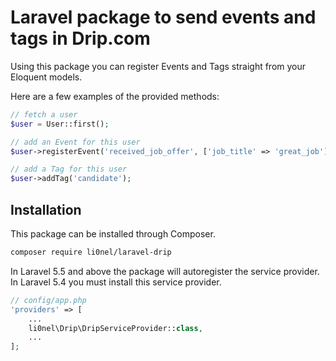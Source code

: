 #  Laravel package to send events and tags in Drip.com

Using this package you can register Events and Tags straight from your Eloquent models.

Here are a few examples of the provided methods:

```php
// fetch a user
$user = User::first();

// add an Event for this user
$user->registerEvent('received_job_offer', ['job_title' => 'great_job']);

// add a Tag for this user
$user->addTag('candidate');
```

## Installation

This package can be installed through Composer.

``` bash
composer require li0nel/laravel-drip
```

In Laravel 5.5 and above the package will autoregister the service provider. In Laravel 5.4 you must install this service provider.

```php
// config/app.php
'providers' => [
    ...
    li0nel\Drip\DripServiceProvider::class,
    ...
];
```
